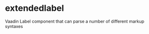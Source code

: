 extendedlabel
=============

Vaadin Label component that can parse a number of different markup syntaxes